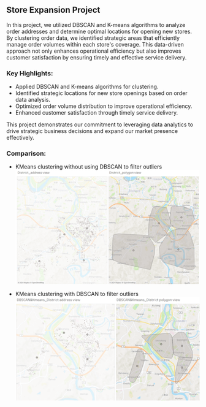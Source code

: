 ## Store Expansion Project

In this project, we utilized DBSCAN and K-means algorithms to analyze order addresses and determine optimal locations for opening new stores. By clustering order data, we identified strategic areas that efficiently manage order volumes within each store's coverage. This data-driven approach not only enhances operational efficiency but also improves customer satisfaction by ensuring timely and effective service delivery.

### Key Highlights:
- Applied DBSCAN and K-means algorithms for clustering.
- Identified strategic locations for new store openings based on order data analysis.
- Optimized order volume distribution to improve operational efficiency.
- Enhanced customer satisfaction through timely service delivery.

This project demonstrates our commitment to leveraging data analytics to drive strategic business decisions and expand our market presence effectively.

### Comparison:
- KMeans clustering without using DBSCAN to filter outliers
![KMeans without DBSCAN](1.png)

- KMeans clustering with DBSCAN to filter outliers
![KMeans with DBSCAN](2.png)